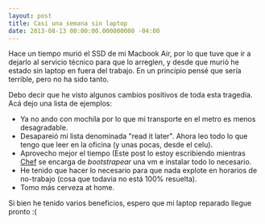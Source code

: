 ```yaml
---
layout: post
title: Casi una semana sin laptop
date: 2013-08-13 00:00:00.000000000 -04:00
---
```

Hace un tiempo muri&oacute; el SSD de mi Macbook Air, por lo que tuve que ir a dejarlo al servicio t&eacute;cnico para que lo arreglen, y desde que muri&oacute; he estado sin laptop en fuera del trabajo. En un principio pens&eacute; que ser&iacute;a terrible, pero no ha sido tanto.

Debo decir que he visto algunos cambios positivos de toda esta tragedia. Ac&aacute; dejo una lista de ejemplos:

* Ya no ando con mochila por lo que mi transporte en el metro es menos desagradable.
* Desaparei&oacute; mi lista denominada "read it later". Ahora leo todo lo que tengo que leer en la oficina (y unas pocas, desde el celu).
* Aprovecho mejor el tiempo (Este post lo estoy escribiendo mientras [Chef](http://www.opscode.com/chef/) se encarga de *bootstrapear* una vm e instalar todo lo necesario.
* He tenido que hacer lo necesario para que nada explote en horarios de no-trabajo (cosa que todavia no est&aacute; 100% resuelta).
* Tomo m&aacute;s cerveza at home.

Si bien he tenido varios beneficios, espero que mi laptop reparado llegue pronto :(

